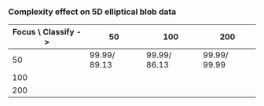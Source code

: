 ### Complexity effect on 5D elliptical blob data

| Focus \\ Classify ->  | 50 | 100 | 200 |
|-------------------------|----|-----|------|
| 50  | 99.99/ 89.13 | 99.99/ 86.13 | 99.99/ 99.99|
| 100 | | | |
| 200 | | | |








